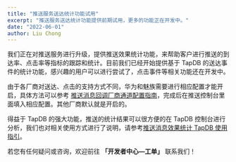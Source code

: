 ```yaml
---
title: "推送服务送达统计功能试用"
excerpt: "推送服务送达统计功能提供前期试用，更多的功能正在开发中。"
date: "2022-06-01"
author: Liu Chong
---
```


我们正在对推送服务进行升级，提供推送效果统计功能，来帮助客户进行推送的到达率、点击率等指标的跟踪和统计。目前我们已经开始提供基于 TapDB 的送达事件的统计功能，感兴趣的用户可以进行尝试了，点击事件等相关功能还在开发中。

由于各厂商对送达、点击的支持方式不同，华为和魅族需要进行相应配置才能开启，具体方法可以参考 [推送消息回调厂商通道配置指南](https://developer.taptap.com/docs/sdk/push/guide/callback-vendor/)，完成后在推送控制台里面填入相应配置。其他厂商默认就是开启的。

得益于 TapDB 的强大功能，推送的统计结果可以很方便的在 TapDB 控制台进行分析，我们也对相关使用方式进行了说明，请参考[推送消息效果统计 TapDB 使用指引](https://developer.taptap.com/docs/sdk/push/guide/statistics_tapdb/)。

若您有任何疑问或咨询，欢迎前往 **「开发者中心—工单」** 联系我们！
